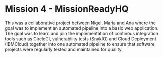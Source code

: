 ﻿# Mission 4 - MissionReadyHQ
 
This was a collaborative project between Nigel, Maria and Ana where the goal was to implement an automated pipeline into a basic web application. The goal was to learn and join the implementation of continous integration tools such as CircleCI, vulnerability tests (SnykIO) and Cloud Deployment (IBMCloud) together into one automated pipeline to ensure that software projects were regularly tested and maintained for quality. 
